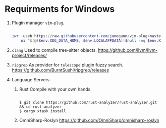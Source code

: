 # Requirments for Windows

1. Plugin manager `vim-plug`.

    ```PowerShell

    iwr -useb https://raw.githubusercontent.com/junegunn/vim-plug/master/plug.vim |`
        ni "$(@($env:XDG_DATA_HOME, $env:LOCALAPPDATA)[$null -eq $env:XDG_DATA_HOME])/nvim-data/site/autoload/plug.vim" -Force

    ```

2. `clang`
    Used to compile tree-sitter objects.
    https://github.com/llvm/llvm-project/releases/

3. `ripgrep`
    As provider for `telescope` plugin fuzzy search.
    https://github.com/BurntSushi/ripgrep/releases

4. Language Servers
    1. Rust
        Compile with your own hands.
        ```Shell

        $ git clone https://github.com/rust-analyzer/rust-analyzer.git && cd rust-analyzer
        $ cargo xtask install

        ```
    2. OmniSharp-Roslyn
        https://github.com/OmniSharp/omnisharp-roslyn
